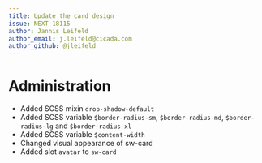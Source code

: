```yaml
---
title: Update the card design
issue: NEXT-18115
author: Jannis Leifeld
author_email: j.leifeld@cicada.com
author_github: @jleifeld
---
```

# Administration
* Added SCSS mixin `drop-shadow-default`
* Added SCSS variable `$border-radius-sm`, `$border-radius-md`, `$border-radius-lg` and `$border-radius-xl`
* Added SCSS variable `$content-width`
* Changed visual appearance of sw-card
* Added slot `avatar` to `sw-card`
